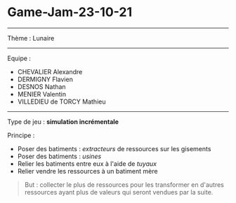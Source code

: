 # Game-Jam-23-10-21
---

Thème : Lunaire 

---

Equipe : 

* CHEVALIER Alexandre
* DERMIGNY Flavien
* DESNOS Nathan
* MENIER Valentin
* VILLEDIEU de TORCY Mathieu

---

Type de jeu : **simulation incrémentale**

Principe : 
* Poser des batiments : *extracteurs* de ressources sur les gisements
* Poser des batiments : *usines*
* Relier les batiments entre eux à l'aide de *tuyaux*
* Relier vendre les ressources à un batiment mère  
    
> But : collecter le plus de ressources pour les transformer en d'autres ressources ayant plus de valeurs qui seront vendues par la suite.

